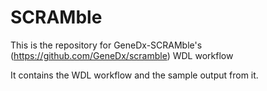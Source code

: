 # SCRAMble


This is the repository for GeneDx-SCRAMble's (https://github.com/GeneDx/scramble) WDL workflow

It contains the WDL workflow and the sample output from it.

